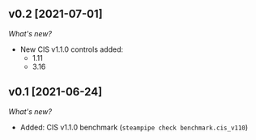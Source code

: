 ## v0.2 [2021-07-01]

_What's new?_

- New CIS v1.1.0 controls added:
  - 1.11
  - 3.16

## v0.1 [2021-06-24]

_What's new?_

- Added: CIS v1.1.0 benchmark (`steampipe check benchmark.cis_v110`)

